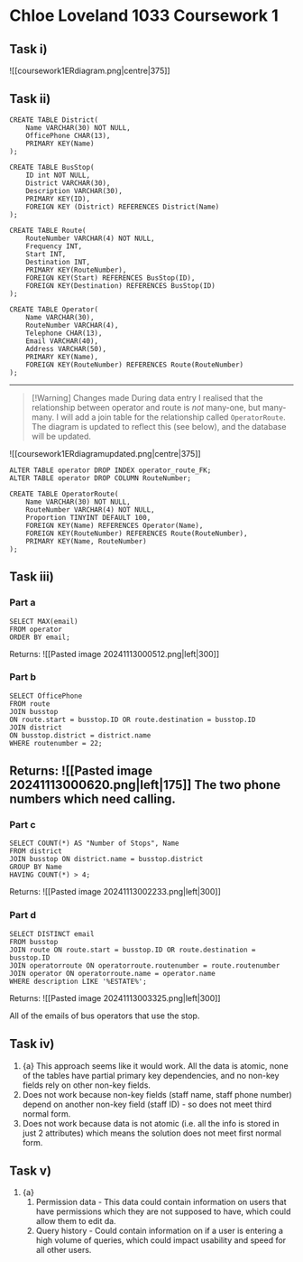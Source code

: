 # Chloe Loveland 1033 Coursework 1

## Task i)
![[coursework1ERdiagram.png|centre|375]]

## Task ii)
```
CREATE TABLE District(
	Name VARCHAR(30) NOT NULL,
	OfficePhone CHAR(13),
	PRIMARY KEY(Name)
);
```

```
CREATE TABLE BusStop(
	ID int NOT NULL,
	District VARCHAR(30),
	Description VARCHAR(30),
	PRIMARY KEY(ID),
	FOREIGN KEY (District) REFERENCES District(Name)
);
```

```
CREATE TABLE Route(
	RouteNumber VARCHAR(4) NOT NULL,
	Frequency INT,
	Start INT,
	Destination INT,
	PRIMARY KEY(RouteNumber),
	FOREIGN KEY(Start) REFERENCES BusStop(ID),
	FOREIGN KEY(Destination) REFERENCES BusStop(ID)
);
```

```
CREATE TABLE Operator(
	Name VARCHAR(30),
	RouteNumber VARCHAR(4),
	Telephone CHAR(13),
	Email VARCHAR(40),
	Address VARCHAR(50),
	PRIMARY KEY(Name),
	FOREIGN KEY(RouteNumber) REFERENCES Route(RouteNumber)
);
```
---
> [!Warning] Changes made
> During data entry I realised that the relationship between operator and route is *not* many-one, but many-many. I will add a join table for the relationship called `OperatorRoute`. The diagram is updated to reflect this (see below), and the database will be updated.

![[coursework1ERdiagramupdated.png|centre|375]]

```
ALTER TABLE operator DROP INDEX operator_route_FK;
ALTER TABLE operator DROP COLUMN RouteNumber;
```

```
CREATE TABLE OperatorRoute(
	Name VARCHAR(30) NOT NULL,
	RouteNumber VARCHAR(4) NOT NULL,
	Proportion TINYINT DEFAULT 100,
	FOREIGN KEY(Name) REFERENCES Operator(Name),
	FOREIGN KEY(RouteNumber) REFERENCES Route(RouteNumber),
	PRIMARY KEY(Name, RouteNumber)
);
```

## Task iii)
### Part a
```
SELECT MAX(email)
FROM operator
ORDER BY email;
```
Returns:
![[Pasted image 20241113000512.png|left|300]]

### Part b
```
SELECT OfficePhone
FROM route 
JOIN busstop 
ON route.start = busstop.ID OR route.destination = busstop.ID 
JOIN district
ON busstop.district = district.name
WHERE routenumber = 22;
```

Returns:
![[Pasted image 20241113000620.png|left|175]]
The two phone numbers which need calling.
---
### Part c
```
SELECT COUNT(*) AS "Number of Stops", Name 
FROM district 
JOIN busstop ON district.name = busstop.district 
GROUP BY Name
HAVING COUNT(*) > 4;
```

Returns:
![[Pasted image 20241113002233.png|left|300]]

### Part d
```
SELECT DISTINCT email
FROM busstop
JOIN route ON route.start = busstop.ID OR route.destination = busstop.ID
JOIN operatorroute ON operatorroute.routenumber = route.routenumber
JOIN operator ON operatorroute.name = operator.name
WHERE description LIKE '%ESTATE%';
```

Returns:
![[Pasted image 20241113003325.png|left|300]]

All of the emails of bus operators that use the stop.

## Task iv)
1. {a} This approach seems like it would work. All the data is atomic, none of the tables have partial primary key dependencies, and no non-key fields rely on other non-key fields.
2. Does not work because non-key fields (staff name, staff phone number) depend on another non-key field (staff ID) - so does not meet third normal form.
3. Does not work because data is not atomic (i.e. all the info is stored in just 2 attributes) which means the solution does not meet first normal form.

## Task v)
1. {a} 
	1. Permission data - This data could contain information on users that have permissions which they are not supposed to have, which could allow them to edit da.
	2. Query history - Could contain information on if a user is entering a high volume of queries, which could impact usability and speed for all other users.